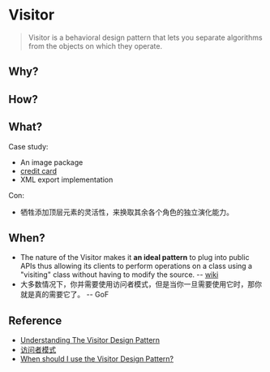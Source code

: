# Visitor

> Visitor is a behavioral design pattern that lets you separate algorithms from the objects on which they operate.


## Why?


## How?

## What?

Case study:

- An image package
- [credit card](https://youtu.be/TeZqKnC2gvA?t=998)
- XML export implementation


Con:

- 牺牲添加顶层元素的灵活性，来换取其余各个角色的独立演化能力。

## When?

- The nature of the Visitor makes it **an ideal pattern** to plug into public APIs thus allowing its clients to perform operations on a class using a "visiting" class without having to modify the source. -- [wiki](https://www.wikiwand.com/en/Visitor_pattern)
- 大多数情况下，你并需要使用访问者模式，但是当你一旦需要使用它时，那你就是真的需要它了。 -- GoF



## Reference 


- [Understanding The Visitor Design Pattern](https://www.youtube.com/watch?v=TeZqKnC2gvA)
- [访问者模式](http://www.runoob.com/design-pattern/visitor-pattern.html)
- [When should I use the Visitor Design Pattern?](https://stackoverflow.com/questions/255214/when-should-i-use-the-visitor-design-pattern)